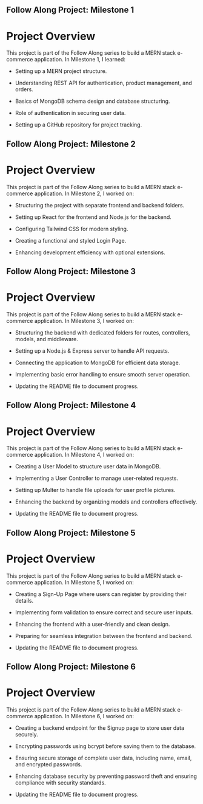 ## Follow Along Project: Milestone 1

# Project Overview
This project is part of the Follow Along series to build a MERN stack e-commerce application. In Milestone 1, I learned:

* Setting up a MERN project structure.

* Understanding REST API for authentication, product management, and orders.

* Basics of MongoDB schema design and database structuring.

* Role of authentication in securing user data.

* Setting up a GitHub repository for project tracking.


## Follow Along Project: Milestone 2

# Project Overview
This project is part of the Follow Along series to build a MERN stack e-commerce application. In Milestone 2, I worked on:

* Structuring the project with separate frontend and backend folders.

* Setting up React for the frontend and Node.js for the backend.

* Configuring Tailwind CSS for modern styling.

* Creating a functional and styled Login Page.

* Enhancing development efficiency with optional extensions.


## Follow Along Project: Milestone 3
 
# Project Overview
This project is part of the Follow Along series to build a MERN stack e-commerce application. In Milestone 3, I worked on:

* Structuring the backend with dedicated folders for routes, controllers, models, and middleware.

* Setting up a Node.js & Express server to handle API requests.

* Connecting the application to MongoDB for efficient data storage.

* Implementing basic error handling to ensure smooth server operation.

* Updating the README file to document progress.


## Follow Along Project: Milestone 4
 
# Project Overview

This project is part of the Follow Along series to build a MERN stack e-commerce application. In Milestone 4, I worked on:

* Creating a User Model to structure user data in MongoDB.

* Implementing a User Controller to manage user-related requests.

* Setting up Multer to handle file uploads for user profile pictures.

* Enhancing the backend by organizing models and controllers effectively.

* Updating the README file to document progress.


## Follow Along Project: Milestone 5
 
# Project Overview
This project is part of the Follow Along series to build a MERN stack e-commerce application. In Milestone 5, I worked on:

* Creating a Sign-Up Page where users can register by providing their details.

* Implementing form validation to ensure correct and secure user inputs.

* Enhancing the frontend with a user-friendly and clean design.

* Preparing for seamless integration between the frontend and backend.

* Updating the README file to document progress.


## Follow Along Project: Milestone 6
 
# Project Overview
This project is part  of the Follow Along series to build a MERN stack e-commerce application. In Milestone 6, I worked on:

* Creating a backend endpoint for the Signup page to store user data securely.

* Encrypting passwords using bcrypt before saving them to the database.

* Ensuring secure storage of complete user data, including name, email, and encrypted passwords.

* Enhancing database security by preventing password theft and ensuring compliance with security standards.

* Updating the README file to document progress.
